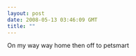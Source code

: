 ```yaml
---
layout: post
date: 2008-05-13 03:46:09 GMT
title: ""
---
```

On my way way home then off to petsmart